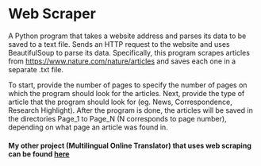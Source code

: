 # Web Scraper

A Python program that takes a website address and parses its data to be saved to a text file. Sends an HTTP request to the website and uses BeautifulSoup to parse its data. Specifically, this program scrapes articles from https://www.nature.com/nature/articles and saves each one in a separate .txt file. 

To start, provide the number of pages to specify the number of pages on which the program should look for the articles. 
Next, provide the type of article that the program should look for (eg. News, Correspondence, Research Highlight). After
the program is done, the articles will be saved in the directories Page_1 to Page_N (N corresponds to page number), depending on
what page an article was found in.

#### My other project (Multilingual Online Translator) that uses web scraping can be found <a href="https://github.com/jairo8925/Multilingual_Online_Translator">here</a>
